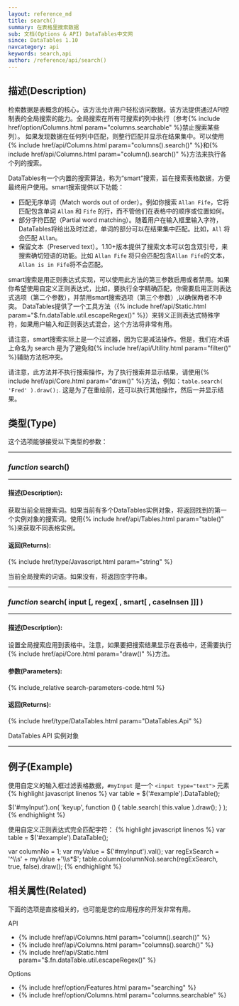 ```yaml
---
layout: reference_md
title: search()
summary: 在表格里搜索数据
sub: 文档(Options & API) DataTables中文网
since: DataTables 1.10
navcategory: api
keywords: search,api
author: /reference/api/search()
---
```


## 描述(Description)

检索数据是表概念的核心，该方法允许用户轻松访问数据。该方法提供通过API控制表的全局搜索的能力。全局搜索在所有可搜索的列中执行（参考{% include href/option/Columns.html param="columns.searchable" %}禁止搜索某些列）。
如果发现数据在任何列中匹配，则整行匹配并显示在结果集中。可以使用{% include href/api/Columns.html param="columns().search()" %}和{% include href/api/Columns.html param="column().search()" %}方法来执行各个列的搜索。

DataTables有一个内置的搜索算法，称为“smart”搜索，旨在搜索表格数据，方便最终用户使用。smart搜索提供以下功能：

- 匹配无序单词（Match words out of order）。例如你搜索 `Allan Fife`，它将匹配包含单词 `Allan` 和 `Fife` 的行，而不管他们在表格中的顺序或位置如何。
- 部分字符匹配（Partial word matching）。随着用户在输入框里输入字符，DataTables将给出及时过滤，单词的部分可以在结果集中匹配。比如，`All` 将会匹配 `Allan`。
- 保留文本（Preserved text）。1.10+版本提供了搜索文本可以包含双引号，来搜索确切短语的功能。比如 `Allan Fife` 将只会匹配包含`Allan Fife`的文本，`Allan is in Fife`将不会匹配。

smart搜索是用正则表达式实现，可以使用此方法的第三参数启用或者禁用。如果你希望使用自定义正则表达式，比如，要执行全字精确匹配，你需要启用正则表达式选项（第二个参数），并禁用smart搜索选项（第三个参数）,以确保两者不冲突。
DataTables提供了一个工具方法（{% include href/api/Static.html param="$.fn.dataTable.util.escapeRegex()" %}）来转义正则表达式特殊字符，如果用户输入和正则表达式混合，这个方法将非常有用。

请注意，smart搜索实际上是一个过滤器，因为它是减法操作。但是，我们在术语上命名为 search 是为了避免和{% include href/api/Utility.html param="filter()" %}辅助方法相冲突。

请注意，此方法并不执行搜索操作，为了执行搜索并显示结果，请使用{% include href/api/Core.html param="draw()" %}方法，例如：`table.search( 'Fred' ).draw();`.
这是为了在重绘前，还可以执行其他操作，然后一并显示结果。

## 类型(Type)
这个选项能够接受以下类型的参数：

---

### _function_ **search()**

---

#### 描述(Description):
获取当前全局搜索词。如果当前有多个DataTables实例对象，将返回找到的第一个实例对象的搜索词。使用{% include href/api/Tables.html param="table()" %}来获取不同表格实例。

#### 返回(Returns):
{% include href/type/Javascript.html param="string" %}

当前全局搜索的词语。如果没有，将返回空字符串。

---
    
### _function_ **search( input [, regex[ , smart[ , caseInsen ]]] )**   

---

#### 描述(Description):
设置全局搜索应用到表格中。注意，如果要把搜索结果显示在表格中，还需要执行{% include href/api/Core.html param="draw()" %}方法。

#### 参数(Parameters):
{% include_relative search-parameters-code.html %}

#### 返回(Returns):
{% include href/type/DataTables.html param="DataTables.Api" %}


DataTables API 实例对象


--- 
    
## 例子(Example)

使用自定义的输入框过滤表格数据，`#myInput` 是一个 `<input type="text">` 元素
{% highlight javascript linenos %}
var table = $('#example').DataTable();
 
$('#myInput').on( 'keyup', function () {
    table.search( this.value ).draw();
} );
{% endhighlight %}

使用自定义正则表达式完全匹配字符：
{% highlight javascript linenos %}
var table = $('#example').DataTable();
 
var columnNo = 1;
var myValue = $('#myInput').val();
var regExSearch = '^\\s' + myValue +'\\s*$';
table.column(columnNo).search(regExSearch, true, false).draw();
{% endhighlight %}




## 相关属性(Related)
下面的选项是直接相关的，也可能是您的应用程序的开发非常有用。

API

- {% include href/api/Columns.html param="column().search()" %}
- {% include href/api/Columns.html param="columns().search()" %}
- {% include href/api/Static.html param="$.fn.dataTable.util.escapeRegex()" %}


Options

- {% include href/option/Features.html param="searching" %}
- {% include href/option/Columns.html param="columns.searchable" %}
